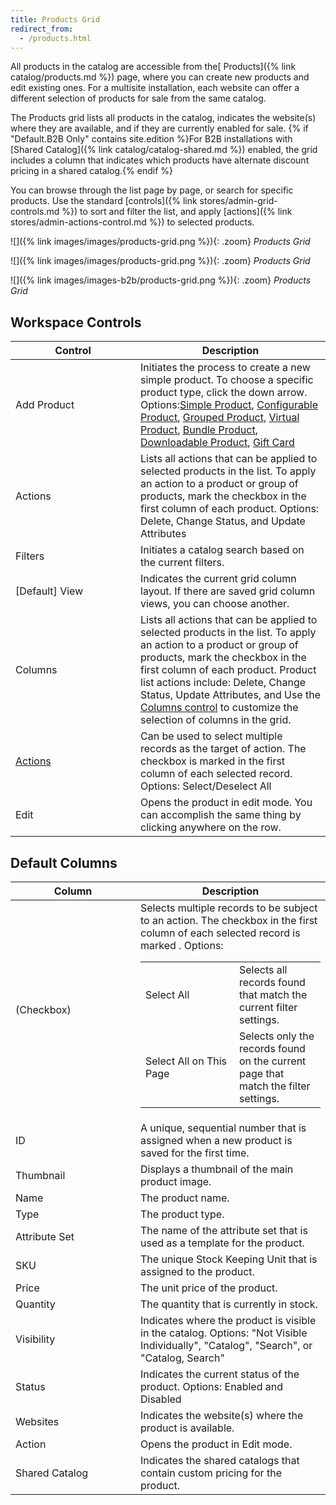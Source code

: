 ```yaml
---
title: Products Grid
redirect_from: 
  - /products.html
---
```


All products in the catalog are accessible from the[ Products]({% link catalog/products.md %}) page, where you can create new products and edit existing ones. For a multisite installation, each website can offer a different selection of products for sale from the same catalog.

The Products grid lists all products in the catalog, indicates the website(s) where they are available, and if they are currently enabled for sale. {% if "Default.B2B Only" contains site.edition %}For B2B installations with [Shared Catalog]({% link catalog/catalog-shared.md %}) enabled, the grid includes a column that indicates which products have alternate discount pricing in a shared catalog.{% endif %}

You can browse through the list page by page, or search for specific products. Use the standard [controls]({% link stores/admin-grid-controls.md %}) to sort and filter the list, and apply [actions]({% link stores/admin-actions-control.md %}) to selected products.

<!--{% if "Default.CE Only" contains site.edition %}-->
![]({% link images/images/products-grid.png %}){: .zoom}
*Products Grid*
<!--{% endif %}-->
<!--{% if "Default.EE Only" contains site.edition %}-->
![]({% link images/images/products-grid.png %}){: .zoom}
*Products Grid*
<!--{% endif %}-->
<!--{% if "Default.B2B Only" contains site.edition %}-->
![]({% link images/images-b2b/products-grid.png %}){: .zoom}
*Products Grid*
<!--{% endif %}-->

## Workspace Controls

<table>
<col WIDTH="200">
<col WIDTH="auto">
      <thead>
         <tr>
            <th>Control</th>
            <th>Description</th>
         </tr>
      </thead>
      <tbody>
         <tr>
            <td>Add Product</td>
            <td>Initiates the process to create a new simple product. To choose a specific product type, click the down arrow. Options:<a href="{% link catalog/product-create-simple.md %}">Simple Product</a>, <a href="{% link catalog/product-create-configurable.md %}">Configurable Product</a>, <a href="{% link catalog/product-create-grouped.md %}">Grouped Product</a>, <a href="{% link catalog/product-create-virtual.md %}">Virtual Product</a>, <a href="{% link catalog/product-create-bundle.md %}">Bundle Product</a>, <a href="{% link catalog/product-create-downloadable.md %}">Downloadable Product</a><!--{% if "Default.EE-B2B" contains site.edition %}-->, <a href="{% link catalog/product-gift-card.md %}">Gift Card</a><!--{% endif %}-->
</td>
         </tr>
         <tr>
            <td>Actions</td>
            <td>Lists all actions that can be applied to selected products in the list. To apply an action to a product or group of products, mark the checkbox in the first column of each product. Options: Delete, Change Status, and Update Attributes</td>
         </tr>
         <tr>
            <td>Filters</td>
            <td>Initiates a catalog search based on the current filters.</td>
         </tr>
         <tr>
            <td>[Default] View</td>
            <td>Indicates the current grid column layout. If there are saved grid column views, you can choose another. </td>
         </tr>
         <tr>
            <td>Columns</td>
            <td>Lists all actions that can be applied to selected products in the list. To apply an action to a product or group of products, mark the checkbox in the first column of each product. Product list actions include: Delete, Change Status, Update Attributes, and Use the <a href="{% link stores/admin-grid-layout.md %}">Columns control</a> to customize the selection of columns in the grid. </td>
         </tr>
         <tr>
            <td>
               <a href="{% link stores/admin-actions-control.md %}">Actions</a>
            </td>
            <td>Can be used to select multiple records as the target of action. The checkbox is marked in the first column of each selected record. Options: Select/Deselect All</td>
         </tr>
         <tr>
            <td>Edit</td>
            <td>Opens the product in edit mode. You can accomplish the same thing by clicking anywhere on the row.</td>
         </tr>
      </tbody>
   </table>

## Default Columns

<table>
<col WIDTH="200">
<col WIDTH="auto">
      <thead>
         <tr>
            <th>Column</th>
            <th>Description</th>
         </tr>
      </thead>
      <tbody markdown="1">
         <tr>
            <td>(Checkbox)</td>
            <td>Selects multiple records to be subject to an action. The checkbox in the first column of each selected record is marked .  Options:<table><col WIDTH="150">
            <col WIDTH="auto"><tbody><tr><td>Select All</td><td>Selects all records found that match the current filter settings.</td></tr><tr><td>Select All on This Page</td><td>Selects only the records found on the current page that match the filter settings.</td></tr></tbody></table></td>
         </tr>
         <tr>
            <td>ID</td>
            <td>A unique, sequential number that is assigned when a new product is saved for the first time.</td>
         </tr>
         <tr>
            <td>Thumbnail</td>
            <td>Displays a thumbnail of the main product image.</td>
         </tr>
         <tr>
            <td>Name</td>
            <td>The product name.</td>
         </tr>
         <tr>
            <td>Type</td>
            <td>The product type. </td>
         </tr>
         <tr>
            <td>Attribute Set</td>
            <td>The name of the attribute set  that is used as a template for the product.</td>
         </tr>
         <tr>
            <td>SKU</td>
            <td>The unique Stock Keeping Unit that is assigned to the product.</td>
         </tr>
         <tr>
            <td>Price</td>
            <td>The unit price of the product.</td>
         </tr>
         <tr>
            <td>Quantity</td>
            <td>The quantity that is currently in stock.</td>
         </tr>
         <tr>
            <td>Visibility</td>
            <td>Indicates where the product is visible in the catalog. Options: "Not Visible Individually", "Catalog", "Search", or "Catalog, Search"</td>
         </tr>
         <tr>
            <td>Status</td>
            <td>Indicates the current status of the product. Options: Enabled and Disabled</td>
         </tr>
         <tr>
            <td>Websites</td>
            <td>Indicates the website(s) where the product is available.</td>
         </tr>
         <tr>
            <td>Action</td>
            <td>Opens the product in Edit mode.</td>
         </tr>
         <!--{% if "Default.B2B Only" contains site.edition %}-->
         <tr>
            <td>Shared Catalog</td>
            <td>Indicates the shared catalogs that contain custom pricing for the product.</td>
         </tr>
         <!--{% endif %}-->
      </tbody>
   </table>
